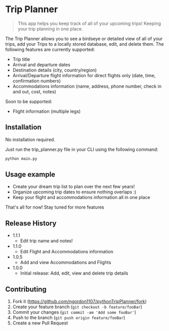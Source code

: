# Trip Planner
> This app helps you keep track of all of your upcoming trips! Keeping your trip planning in one place.

The Trip Planner allows you to see a birdseye or detailed view of all of your trips, add your Trips to a locally stored database, edit, and delete them. The following features are currently supported:
* Trip title
* Arrival and departure dates
* Destination details (city, country/region)
* Arrival/Departure flight information for direct flights only (date, time, confirmation numbers)
* Accommodations information (name, address, phone number, check in and out, cost, notes)

Soon to be supported:
* Flight information (multiple legs)

## Installation

No installation required.

Just run the trip_planner.py file in your CLI using the following command:

```sh
python main.py
```

## Usage example

* Create your dream trip list to plan over the next few years!
* Organize upcoming trip dates to ensure nothing overlaps :)
* Keep your flight and accommodations information all in one place

That's all for now! Stay tuned for more features

## Release History
* 1.1.1
  * Edit trip name and notes!
* 1.1.0
  * Edit Flight and Accommodations information
* 1.0.5
  * Add and view Accommodations and Flights 
* 1.0.0
    * Initial release: Add, edit, view and delete trip details 


## Contributing

1. Fork it (<https://github.com/ngordon1107/pythonTripPlanner/fork>)
2. Create your feature branch (`git checkout -b feature/fooBar`)
3. Commit your changes (`git commit -am 'Add some fooBar'`)
4. Push to the branch (`git push origin feature/fooBar`)
5. Create a new Pull Request

<!-- Markdown link & img dfn's -->
[npm-image]: https://img.shields.io/npm/v/datadog-metrics.svg?style=flat-square
[npm-url]: https://npmjs.org/package/datadog-metrics
[npm-downloads]: https://img.shields.io/npm/dm/datadog-metrics.svg?style=flat-square
[travis-image]: https://img.shields.io/travis/dbader/node-datadog-metrics/master.svg?style=flat-square
[travis-url]: https://travis-ci.org/dbader/node-datadog-metrics
[wiki]: https://github.com/yourname/yourproject/wiki